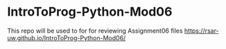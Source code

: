 # IntroToProg-Python-Mod06
This repo will be used to for for reviewing Assignment06 files
https://rsar-uw.github.io/IntroToProg-Python-Mod06/
